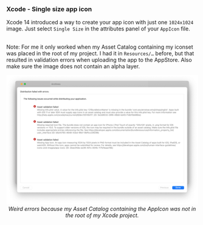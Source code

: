 ### Xcode - Single size app icon
Xcode 14 introduced a way to create your app icon with just one `1024x1024` image. Just select `Single Size` in the attributes panel of your `AppIcon` file.<br /><br />

Note: For me it only worked when my Asset Catalog containing my iconset was placed in the root of my project. I had it in `Resources/…` before, but that resulted in validation errors when uploading the app to the AppStore. Also make sure the image does not contain an alpha layer.

<div align="center">
   <img src="assets/validation-errors.png">
   <br />
   <em>Weird errors because my Asset Catalog containing the AppIcon was not in the root of my Xcode project.</em>
</div>
